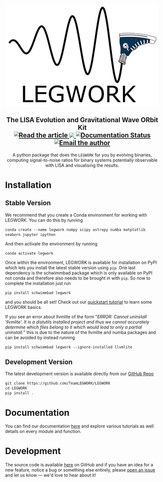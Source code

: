 <p align="center">
    <img width="500", src="https://raw.githubusercontent.com/TeamLEGWORK/LEGWORK/main/docs/images/legwork.png">
</p>

<h2 align="center">
    The <b>L</b>ISA <b>E</b>volution and <b>G</b>ravitational <b>W</b>ave <b>OR</b>bit <b>K</b>it
    <br>
    <a href="https://github.com/TeamLEGWORK/LEGWORK-paper">
        <img src="https://img.shields.io/badge/release paper-repo-blue.svg?style=flat&logo=GitHub" alt="Read the article"/>
    </a>
    <a href="https://codecov.io/gh/TeamLEGWORK/LEGWORK">
        <img src="https://codecov.io/gh/TeamLEGWORK/LEGWORK/branch/main/graph/badge.svg?token=FUG4RFYCWX"/>
    </a>
    <a href='https://legwork.readthedocs.io/en/latest/?badge=latest'>
        <img src='https://readthedocs.org/projects/legwork/badge/?version=latest' alt='Documentation Status' />
    </a>
    <a href="mailto:tomjwagg@gmail.com">
        <img src="https://img.shields.io/badge/email-author-blueviolet.svg?style=flat" alt="Email the author"/>
    </a>
</h2>

<p align="center">
    A python package that does the <code>LEGWORK</code> for you by evolving binaries,
    computing signal-to-noise ratios for binary systems potentially observable with LISA
    and visualising the results.
</p>

# Installation
## Stable Version
We recommend that you create a Conda environment for working with LEGWORK.
You can do this by running

    conda create --name legwork numpy scipy astropy numba matplotlib seaborn jupyter ipython

And then activate the environment by running

    conda activate legwork

Once within the environment, LEGWORK is available for installation on PyPI which lets you install the latest
stable version using ``pip``. One last dependency is the schwimmbad package which is only available
on PyPI not conda and therefore also needs to be brought in with ``pip``. So now to complete the installation just run

    pip install schwimmbad legwork

and you should be all set! Check out our [quickstart tutorial](https://legwork.readthedocs.io/en/latest/notebooks/Quickstart.html) to learn some LEGWORK basics.


If you see an error about llvmlite of the form "*ERROR: Cannot uninstall 'llvmlite'. It is a distutils installed project and thus we cannot accurately determine which files belong to it which would lead to only a partial uninstall.*" this is due to the nature of the llvmlite and numba packages
and can be avoided by instead running

    pip install schwimmbad legwork --ignore-installed llvmlite

## Development Version
The latest development version is available directly from our
[GitHub Repo](https://github.com/TeamLEGWORK/LEGWORK)

    git clone https://github.com/TeamLEGWORK/LEGWORK
    cd LEGWORK
    pip install .

# Documentation
You can find our documentation [here](https://legwork.readthedocs.io/en/latest/)
and explore various tutorials as well details on every module and function.

# Development
The source code is available [here](https://github.com/TeamLEGWORK/LEGWORK)
on GitHub and if you have an idea for a new feature, notice a bug or something else entirely,
please [open an issue](https://github.com/TeamLEGWORK/LEGWORK/issues/new) and let us know — we'd love to hear about it!
